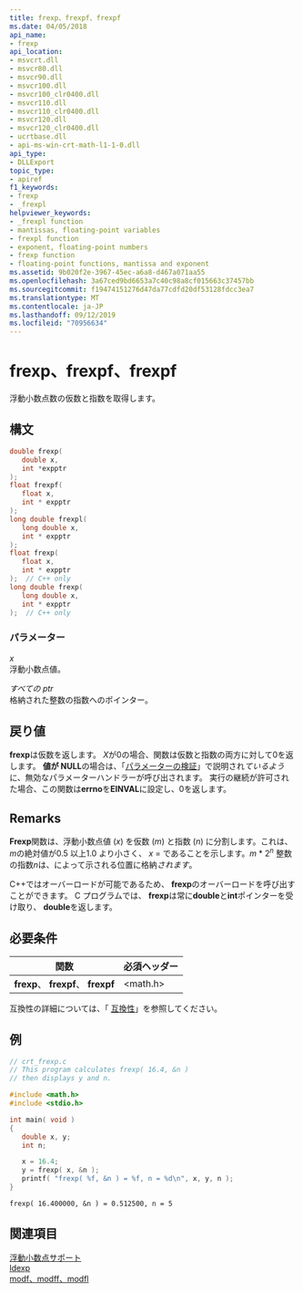 ```yaml
---
title: frexp、frexpf、frexpf
ms.date: 04/05/2018
api_name:
- frexp
api_location:
- msvcrt.dll
- msvcr80.dll
- msvcr90.dll
- msvcr100.dll
- msvcr100_clr0400.dll
- msvcr110.dll
- msvcr110_clr0400.dll
- msvcr120.dll
- msvcr120_clr0400.dll
- ucrtbase.dll
- api-ms-win-crt-math-l1-1-0.dll
api_type:
- DLLExport
topic_type:
- apiref
f1_keywords:
- frexp
- _frexpl
helpviewer_keywords:
- _frexpl function
- mantissas, floating-point variables
- frexpl function
- exponent, floating-point numbers
- frexp function
- floating-point functions, mantissa and exponent
ms.assetid: 9b020f2e-3967-45ec-a6a8-d467a071aa55
ms.openlocfilehash: 3a67ced9bd6653a7c40c98a8cf015663c37457bb
ms.sourcegitcommit: f19474151276d47da77cdfd20df53128fdcc3ea7
ms.translationtype: MT
ms.contentlocale: ja-JP
ms.lasthandoff: 09/12/2019
ms.locfileid: "70956634"
---
```

# <a name="frexp-frexpf-frexpl"></a>frexp、frexpf、frexpf

浮動小数点数の仮数と指数を取得します。

## <a name="syntax"></a>構文

```C
double frexp(
   double x,
   int *expptr
);
float frexpf(
   float x,
   int * expptr
);
long double frexpl(
   long double x,
   int * expptr
);
float frexp(
   float x,
   int * expptr
);  // C++ only
long double frexp(
   long double x,
   int * expptr
);  // C++ only
```

### <a name="parameters"></a>パラメーター

*x*<br/>
浮動小数点値。

*すべての ptr*<br/>
格納された整数の指数へのポインター。

## <a name="return-value"></a>戻り値

**frexp**は仮数を返します。 *X*が0の場合、関数は仮数と指数の両方に対して0を返します。 **値が NULL**の場合は、「[パラメーターの検証](../../c-runtime-library/parameter-validation.md)」で説明され*ているよう*に、無効なパラメーターハンドラーが呼び出されます。 実行の継続が許可された場合、この関数は**errno**を**EINVAL**に設定し、0を返します。

## <a name="remarks"></a>Remarks

**Frexp**関数は、浮動小数点値 (*x*) を仮数 (*m*) と指数 (*n*) に分割します。これは、 *m*の絶対値が0.5 以上1.0 より小さく、 *x*  = であることを示します。*m* * 2<sup>*n*</sup> 整数の指数*n*は、によって示される位置に格納*されます*。

C++ではオーバーロードが可能であるため、 **frexp**のオーバーロードを呼び出すことができます。 C プログラムでは、 **frexp**は常に**double**と**int**ポインターを受け取り、 **double**を返します。

## <a name="requirements"></a>必要条件

|関数|必須ヘッダー|
|--------------|---------------------|
|**frexp**、 **frexpf**、 **frexpf**|\<math.h>|

互換性の詳細については、「 [互換性](../../c-runtime-library/compatibility.md)」を参照してください。

## <a name="example"></a>例

```C
// crt_frexp.c
// This program calculates frexp( 16.4, &n )
// then displays y and n.

#include <math.h>
#include <stdio.h>

int main( void )
{
   double x, y;
   int n;

   x = 16.4;
   y = frexp( x, &n );
   printf( "frexp( %f, &n ) = %f, n = %d\n", x, y, n );
}
```

```Output
frexp( 16.400000, &n ) = 0.512500, n = 5
```

## <a name="see-also"></a>関連項目

[浮動小数点サポート](../../c-runtime-library/floating-point-support.md)<br/>
[ldexp](ldexp.md)<br/>
[modf、modff、modfl](modf-modff-modfl.md)<br/>
